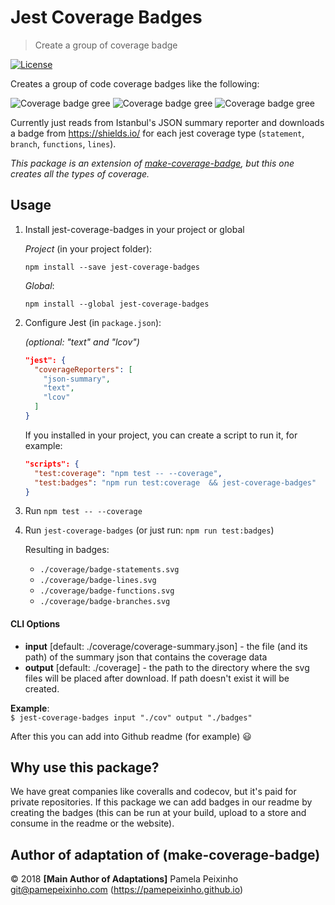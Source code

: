 # Jest Coverage Badges

> Create a group of coverage badge

[![License][license-image]][license-url]

[license-url]: https://opensource.org/licenses/MIT
[license-image]: https://img.shields.io/npm/l/make-coverage-badge.svg

Creates a group of code coverage badges like the following:

![Coverage badge gree][coverage-badge-green] ![Coverage badge gree][coverage-badge-yellow] ![Coverage badge gree][coverage-badge-red]

[coverage-badge-green]: https://img.shields.io/badge/Coverage-100%25-brightgreen.svg
[coverage-badge-yellow]: https://img.shields.io/badge/Coverage-100%25-yellow.svg
[coverage-badge-red]: https://img.shields.io/badge/Coverage-100%25-red.svg

Currently just reads from Istanbul's JSON summary reporter and downloads a badge from https://shields.io/ for each jest coverage type (`statement`, `branch`, `functions`, `lines`).

*This package is an extension of [make-coverage-badge], but this one creates all the types of coverage.*

[make-coverage-badge]:https://www.npmjs.com/package/make-coverage-badge


## Usage

1. Install jest-coverage-badges in your project or global

      *Project* (in your project folder):

      ```npm install --save jest-coverage-badges```

      *Global*:

      ```npm install --global jest-coverage-badges```


2. Configure Jest (in `package.json`):

      _(optional: "text" and "lcov")_

    ```json
    "jest": {
      "coverageReporters": [
        "json-summary", 
        "text",
        "lcov"
      ]
    }
    ```

    If you installed in your project, you can create a script to run it, for example:


    ```json
    "scripts": {
      "test:coverage": "npm test -- --coverage",
      "test:badges": "npm run test:coverage  && jest-coverage-badges"
    }
    ```


2. Run `npm test -- --coverage`

3. Run `jest-coverage-badges` (or just run: `npm run test:badges`)

    Resulting in badges:
    - `./coverage/badge-statements.svg`
    - `./coverage/badge-lines.svg`
    - `./coverage/badge-functions.svg`
    - `./coverage/badge-branches.svg`

#### CLI Options
  * **input** [default: ./coverage/coverage-summary.json] - the file (and its path) of the summary json that contains the coverage data     
  * **output** [default: ./coverage] - the path to the directory where the svg files will be placed after download. If path doesn't exist it will be created.

**Example**:    
  ```$ jest-coverage-badges input "./cov" output "./badges"```     


After this you can add into Github readme (for example) :smiley:

## Why use this package?

We have great companies like coveralls and codecov, but it's paid for private repositories. If this package we can add badges in our readme by creating the badges (this can be run at your build, upload to a store and consume in the readme or the website).


## Author of adaptation of (make-coverage-badge)

© 2018 **[Main Author of Adaptations]** Pamela Peixinho <git@pamepeixinho.com> (https://pamepeixinho.github.io)
